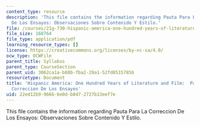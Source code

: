 ```yaml
---
content_type: resource
description: 'This file contains the information regarding Pauta Para La Correccion
  De Los Ensayos: Observaciones Sobre Contenido Y Estilo.'
file: /courses/21g-730-hispanic-america-one-hundred-years-of-literature-and-film-spring-2014/22ed12b996666e0db8472727b13eef7e_MIT21G_730S14_conte_estilo.pdf
file_size: 160764
file_type: application/pdf
learning_resource_types: []
license: https://creativecommons.org/licenses/by-nc-sa/4.0/
ocw_type: OCWFile
parent_title: Syllabus
parent_type: CourseSection
parent_uid: 3062ca1a-b88b-fba2-29a1-52fd8515785b
resourcetype: Document
title: 'Hispanic America: One Hundred Years of Literature and Film:  Pauta Para La
  Correccion De Los Ensayos'
uid: 22ed12b9-9666-6e0d-b847-2727b13eef7e
---
```

This file contains the information regarding Pauta Para La Correccion De Los Ensayos: Observaciones Sobre Contenido Y Estilo.